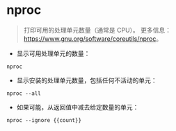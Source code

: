 # nproc

> 打印可用的处理单元数量（通常是 CPU）。
> 更多信息：<https://www.gnu.org/software/coreutils/nproc>。

- 显示可用处理单元的数量：

`nproc`

- 显示安装的处理单元数量，包括任何不活动的单元：

`nproc --all`

- 如果可能，从返回值中减去给定数量的单元：

`nproc --ignore {{count}}`
